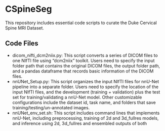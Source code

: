 # CSpineSeg
This repository includes essential code scripts to curate the Duke Cervical Spine MRI Dataset.

## Code Files
- dicom_nifti_dcm2niix.py: This script converts a series of DICOM files to one NIfTI file using “dcm2niix” toolkit. Users need to specify the input folder path that contains the original DICOM
files, the output folder path, and a pandas dataframe that records basic information of the DICOM files.
- nnUNet_Setup.py: This script organizes the input NIfTI files for nnU-Net pipeline into a separate folder. Users need to specify the location of the input NIfTI files, and the development (training + validation) plus the test set for training/validating a nnU-Net model. Other customizable configurations include the dataset id, task name, and folders that save training/testing/un-annotated images.
- nnUNet_env_set.sh: This script includes command lines that implements nnU-Net, including preprocessing, training of 2d and 3d_fullres models, and inference using 2d, 3d_fullres and ensembled outputs of both
